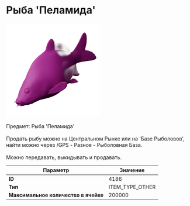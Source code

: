 # Рыба 'Пеламида'

![Item Image](../img/4186.webp?raw=true)

Предмет: Рыба 'Пеламида'<br><br>Продать рыбу можно на Центральном Рынке или на 'Базе Рыболовов', <br>найти можно через /GPS - Разное - Рыболовная База.<br><br>Можно передавать, выкидывать и продавать.


| Параметр | Значение |
|----------|----------|
| **ID** | 4186 |
| **Тип** | ITEM_TYPE_OTHER |
| **Максимальное количество в ячейке** | 200000 |

